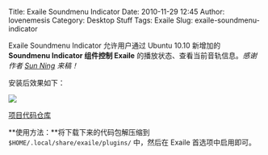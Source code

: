 Title: Exaile Soundmenu Indicator
Date: 2010-11-29 12:45
Author: lovenemesis
Category: Desktop Stuff
Tags: Exaile
Slug: exaile-soundmenu-indicator

Exaile Soundmenu Indicator 允许用户通过 Ubuntu 10.10 新增加的
**Soundmenu Indicator 组件控制 Exaile**
的播放状态、查看当前音轨信息。*感谢作者 [Sun Ning](http://sunng.info)
来稿！*

安装后效果如下：

[![](http://linuxtoy.org/img/2010/11/5213528341_3587622fb5.jpg)](http://linuxtoy.org/img/2010/11/5213528341_3587622fb5.jpg)

[项目代码仓库](https://github.com/sunng87/Exaile-Soundmenu-Indicator)

**使用方法：**将下载下来的代码包解压缩到
`$HOME/.local/share/exaile/plugins/` 中，然后在 Exaile
首选项中启用即可。
